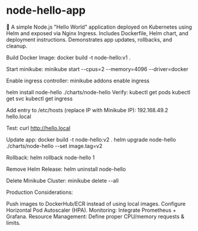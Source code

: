 # node-hello-app
🚀 A simple Node.js "Hello World" application deployed on Kubernetes using Helm and exposed via Nginx Ingress.  Includes Dockerfile, Helm chart, and deployment instructions. Demonstrates app updates, rollbacks, and cleanup.

Build Docker Image:
 docker build -t node-hello:v1 .

Start minikube:
 minikube start --cpus=2 --memory=4096 --driver=docker

Enable ingress controller:
minikube addons enable ingress

helm install node-hello ./charts/node-hello
Verify:
kubectl get pods
kubectl get svc
kubectl get ingress

Add entry to /etc/hosts (replace IP with Minikube IP):
192.168.49.2 hello.local

Test:
curl http://hello.local

Update app:
docker build -t node-hello:v2 .
helm upgrade node-hello ./charts/node-hello --set image.tag=v2

Rollback:
helm rollback node-hello 1

Remove Helm Release:
helm uninstall node-hello

Delete Minikube Cluster:
minikube delete --all


Production Considerations:

Push images to DockerHub/ECR instead of using local images.
Configure Horizontal Pod Autoscaler (HPA).
Monitoring: Integrate Prometheus + Grafana.
Resource Management: Define proper CPU/memory requests & limits.
